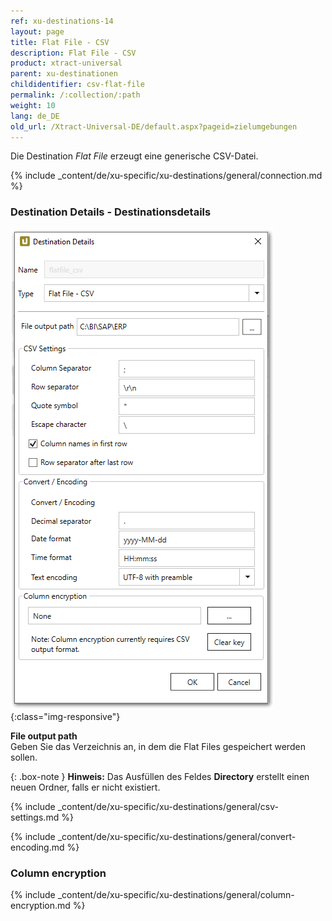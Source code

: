 ```yaml
---
ref: xu-destinations-14
layout: page
title: Flat File - CSV
description: Flat File - CSV
product: xtract-universal
parent: xu-destinationen
childidentifier: csv-flat-file
permalink: /:collection/:path
weight: 10
lang: de_DE
old_url: /Xtract-Universal-DE/default.aspx?pageid=zielumgebungen
---
```


Die Destination *Flat File* erzeugt eine generische CSV-Datei. 

{% include _content/de/xu-specific/xu-destinations/general/connection.md %}


### Destination Details - Destinationsdetails
![CSV-Flat-Destination-Details](/img/content/xu/CSV-Flat-Destination-Details.png){:class="img-responsive"}


**File output path**<br>
Geben Sie das Verzeichnis an, in dem die Flat Files gespeichert werden sollen. 

{: .box-note }
**Hinweis:** Das Ausfüllen des Feldes **Directory** erstellt einen neuen Ordner, falls er nicht existiert.

{% include _content/de/xu-specific/xu-destinations/general/csv-settings.md %}														 

{% include _content/de/xu-specific/xu-destinations/general/convert-encoding.md %}	

### Column encryption
{% include _content/de/xu-specific/xu-destinations/general/column-encryption.md %}

